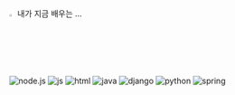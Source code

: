 <summary>
  <img src="https://raw.githubusercontent.com/Tarikul-Islam-Anik/Animated-Fluent-Emojis/master/Emojis/Hand%20gestures/Eyes.png" alt="Eyes" width="2%" /> 내가 지금 배우는 ... 
</summary>
   <br>

![node.js](https://img.shields.io/badge/Node.js-339933?style=for-the-badge&logo=Node.js&logoColor=white)
![js](https://img.shields.io/badge/JavaScript-F7DF1E?style=for-the-badge&logo=JavaScript&logoColor=white) ![html](https://img.shields.io/badge/HTML5-E34F26?style=for-the-badge&logo=html5&logoColor=white) 
![java](https://img.shields.io/badge/Java-ED8B00?style=for-the-badge&logo=openjdk&logoColor=white) 
![django](https://img.shields.io/badge/Django-#092E20?style=for-the-badge&logo=django&logoColor=white)  ![python](https://img.shields.io/badge/Python-14354C?style=for-the-badge&logo=python&logoColor=white) 
 ![spring](https://img.shields.io/badge/Spring-6DB33F?style=for-the-badge&logo=spring&logoColor=white) 

